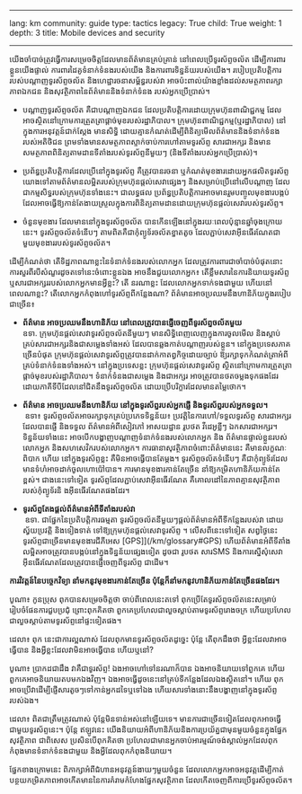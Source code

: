 

---

lang: km
community: guide
type: tactics
legacy: True
child: True
weight: 1
depth: 3
title: Mobile devices and security 

---

យើងចាំបាច់ត្រូវធ្វើការសម្រេចចិត្តដែលមានព័ត៌មានគ្រប់គ្រាន់ នៅពេលប្រើទូរស័ព្ទចល័ត ដើម្បីការពារខ្លួនយើងផ្ទាល់ ការពារដៃគូទំនាក់ទំនងរបស់យើង និងការពារទិន្នន័យរបស់យើង។ របៀបប្រតិបត្តិការរបស់បណ្តាញទូរស័ព្ទចល័ត និងហេដ្ឋារចនាសម្ព័ន្ធរបស់វា  អាចប៉ះពាល់យ៉ាងខ្លាំងដល់សមត្ថភាពរក្សាភាពឯកជន និងសុវត្ថិភាពនៃព័ត៌មាននិងទំនាក់ទំនង របស់អ្នកប្រើប្រាស់។

* បណ្តាញទូរស័ព្ទចល័ត គឺជាបណ្តាញឯកជន ដែលប្រតិបត្តិការដោយក្រុមហ៊ុនពាណិជ្ជកម្ម ដែលអាចស្ថិតនៅក្រោមការត្រួតត្រាផ្តាច់មុខរបស់រដ្ឋាភិបាល។ ក្រុមហ៊ុនពាណិជ្ជកម្ម(ឬរដ្ឋាភិបាល) នៅក្នុងការអនុវត្តន៍ជាក់ស្តែង មានសិទ្ធិ ដោយគ្មានកំណត់ដើម្បីពិនិត្យមើលព័ត៌មាននិងទំនាក់ទំនងរបស់អតិថិជន ព្រមទាំងមានសមត្ថភាពស្ទាក់ចាប់ការហៅតាមទូរស័ព្ទ សារជាអក្សរ និងមានសមត្ថភាពពិនិត្យតាមដានទីតាំងរបស់ទូរស័ព្ទនីមួយៗ (និងទីតាំងរបស់អ្នកប្រើប្រាស់)។

* ប្រព័ន្ធប្រតិបត្តិការដែលប្រើនៅក្នុងទូរស័ព្ទ គឺត្រូវបានរចនា ឬកំណត់មុខងារដោយអ្នកផលិតទូរស័ព្ទ យោងទៅតាមព័ត៌មានលម្អិតរបស់ក្រុមហ៊ុនផ្តល់សេវាផ្សេងៗ និងសម្រាប់ប្រើនៅលើបណ្តាញ ដែលជាកម្មសិទ្ធរបស់ក្រុមហ៊ុនទាំងនេះ។ ជាលទ្ធផល ប្រព័ន្ធប្រតិបត្តិការអាចមានរួមបញ្ចូលមុខងារបង្កប់ ដែលអាចធ្វើឱ្យកាន់តែងាយស្រួលក្នុងការពិនិត្យតាមដានដោយក្រុមហ៊ុនផ្តល់សេវារបស់ទូរស័ព្ទ។

* ចំនួនមុខងារ ដែលមាននៅក្នុងទូរស័ព្ទចល័ត បានកើនឡើងនៅក្នុងរយៈពេលប៉ុន្មានឆ្នាំចុងក្រោយនេះ។ ទូរស័ព្ទចល័តទំនើបៗ តាមពិតគឺជាកុំព្យូទ័រចល័តខ្នាតតូច ដែលភ្ជាប់សេវាអ៊ីនធើរណែតជាមួយមុខងាររបស់ទូរស័ព្ទចល័ត។

ដើម្បីកំណត់ថា តើទិដ្ឋភាពណាខ្លះនៃទំនាក់ទំនងរបស់លោកអ្នក ដែលត្រូវការពារជាចាំបាច់បំផុតនោះ ការសួរពីរបីសំណួរដូចតទៅនេះចំពោះខ្លួនឯង អាចនឹងជួយលោកអ្នក៖ តើខ្លឹមសារនៃការនិយាយទូរស័ព្ទ ឬសារជាអក្សររបស់លោកអ្នកមានអ្វីខ្លះ? តើ  នរណាខ្លះ ដែលលោកអ្នកទាក់ទងជាមួយ ហើយនៅពេលណាខ្លះ? តើលោកអ្នកកំពុងហៅទូរស័ព្ទពីកន្លែងណា?  ព័ត៌មានអាចប្រឈមនឹងហានិភ័យក្នុងរបៀបជាច្រើន៖

* **ព័ត៌មាន អាចប្រឈមនឹងហានិភ័យ នៅពេលត្រូវបានផ្ញើចេញពីទូរស័ព្ទចល័តមួយ**<br>  ឧទា. ក្រុមហ៊ុនផ្តល់សេវាទូរស័ព្ទចល័តនីមួយៗ មានសិទ្ធិពេញលេញក្នុងការចូលមើល និងស្តាប់គ្រប់សារជាអក្សរនិងជាសម្លេងទាំងអស់ ដែលបានឆ្លងកាត់បណ្តាញរបស់ខ្លួន។ នៅក្នុងប្រទេសភាគច្រើនបំផុត ក្រុមហ៊ុនផ្តល់សេវាទូរស័ព្ទត្រូវបានដាក់កាតព្វកិច្ចដោយច្បាប់ ឱ្យរក្សាទុកកំណត់ត្រាអំពីគ្រប់ទំនាក់ទំនងទាំងអស់។ នៅក្នុងប្រទេសខ្លះ ក្រុមហ៊ុនផ្តល់សេវាទូរស័ព្ទ ស្ថិតនៅក្រោមការត្រួតត្រាផ្តាច់មុខរបស់រដ្ឋាភិបាល។ ទំនាក់ទំនងជាសម្លេង និងជាអក្សរ អាចត្រូវបានថតចម្លងទុកផងដែរដោយភាគីទីបីដែលនៅជិតនឹងទូរស័ព្ទចល័ត ដោយប្រើបរិក្ខារដែលមានតម្លៃថោក។

* **ព័ត៌មាន អាចប្រឈមនឹងហានិភ័យ នៅក្នុងទូរស័ព្ទរបស់អ្នកផ្ញើ និងទូរស័ព្ទរបស់អ្នកទទួល។**<br>  ឧទា៖ ទូរស័ព្ទចល័តអាចរក្សាទុកគ្រប់ប្រភេទទិន្នន័យ៖ ប្រវត្តិនៃការហៅ/ទទួលទូរស័ព្ទ សារជាអក្សរដែលបានផ្ញើ និងទទួល ព័ត៌មានអំពីសៀវភៅ    អាសយដ្ឋាន រូបថត វីដេអូខ្លីៗ ឯកសារជាអក្សរ។ ទិន្នន័យទាំងនេះ អាចបើកបង្ហាញបណ្តាញទំនាក់ទំនងរបស់លោកអ្នក និង ព័ត៌មានផ្ទាល់ខ្លួនរបស់លោកអ្នក និងសហសេវិករបស់លោកអ្នក។ ការធានាសុវត្ថិភាពចំពោះព័ត៌មាននេះ គឺមានលក្ខណៈពិបាក ហើយ នៅក្នុងទូរស័ព្ទខ្លះ គឺមិនអាចធ្វើបានតែម្តង។
ទូរស័ព្ទចល័តទំនើបៗ គឺជាកុំព្យូទ័រដែលមានទំហំអាចដាក់ចូលហោប៉ៅបាន។ ការមានមុខងារកាន់តែច្រើន នាំឱ្យកម្រិតហានិភ័យកាន់តែខ្ពស់។ ជាងនេះទៅទៀត ទូរស័ព្ទដែលភ្ជាប់សេវាអ៊ីនធើរណែត គឺគោលដៅនៃភាពគ្មានសុវត្ថិភាពរបស់កុំព្យូទ័រនិ ងអ៊ីនធើរណែតផងដែរ។

* **ទូរស័ព្ទតែងផ្តល់ព័ត៌មានអំពីទីតាំងរបស់វា**<br>  ឧទា. ជាផ្នែកនៃប្រតិបត្តិការធម្មតា ទូរស័ព្ទចល័តនីមួយៗផ្តល់ព័ត៌មានអំពីទីកន្លែងរបស់វា ដោយស្វ័យប្រវត្តិ និងទៀងទាត់ ទៅឱ្យក្រុមហ៊ុនផ្តល់សេវាទូរស័ព្ទ ។ លើសពីនេះទៅទៀត សព្វថ្ងៃនេះ ទូរស័ព្ទជាច្រើនមានមុខងារជីភីអេស [GPS]](/km/glossary#GPS)   ហើយព័ត៌មានអំពីទីតាំងលម្អិតអាចត្រូវបានបង្កប់នៅក្នុងទិន្នន័យផ្សេងទៀត ដូចជា រូបថត សារSMS និងការស្នើសុំសេវាអ៊ីនធើរណែតដែលត្រូវបានផ្ញើចេញពីទូរស័ព្ទ ជាដើម។

**ការវិវត្តន៍នៃបច្ចេកវិទ្យា នាំមកនូវមុខងារកាន់តែច្រើន ប៉ុន្តែក៏នាំមកនូវហានិភ័យកាន់តែច្រើនផងដែរ។**

<div class="background" markdown=1>
បូណា៖ កូនប្រុស ពុកបានសម្រេចចិត្តថា ចាប់ពីពេលនេះតទៅ ពុកប្រើតែទូរស័ព្ទចល័តនេះសម្រាប់រៀបចំផែនការជួបប្រជុំ ព្រោះពុកគិតថា ពួកគេប្រហែលជាលួចស្តាប់តាមទូរស័ព្ទរោងចក្រ ហើយប្រហែលជាលួចស្តាប់តាមទូរស័ព្ទនៅផ្ទះទៀតផង។

ដេលា៖ ពុក នេះជាការល្អណាស់ ដែលពុកមានទូរស័ព្ទចល័តដូច្នេះ ប៉ុន្តែ តើពុកដឹងថា អ្វីខ្លះដែលវាអាចធ្វើបាន និងអ្វីខ្លះដែលវាមិនអាចធ្វើបាន ហើយឬនៅ?

បូណា៖ ប្រាកដជាដឹង វាគឺជាទូរស័ព្ទ! ឯងអាចហៅទៅនរណាក៏បាន ឯងអាចនិយាយទៅពួកគេ ហើយពួកគេអាចនិយាយតបមកឯងវិញ។ ឯងអាចធ្វើដូចនេះនៅគ្រប់ទីកន្លែងដែលឯងស្ថិតនៅ។ ហើយ ពុកអាចប្រើវាដើម្បីផ្ញើសារតូចៗទៅកាន់អ្នកដទៃឬទៅឯង ហើយសារទាំងនោះនឹងបង្ហាញនៅក្នុងទូរស័ព្ទរបស់ឯង។

ដេលា៖ ពិតជាត្រឹមត្រូវណាស់ ប៉ុន្តែមិនទាន់អស់នៅឡើយទេ។ មានការជាច្រើនទៀតដែលពុកអាចធ្វើជាមួយទូរស័ព្ទនេះ។ ប៉ុន្តែ ឥឡូវនេះ យើងនិយាយអំពីហានិភ័យនិងការប្រយ័ត្នជាមុនមួយចំនួនក្នុងផ្នែកសុវត្ថិភាព ជាពិសេស ប្រសិនបើពុកគិតថា ប្រហែលជាមានអ្នកចាប់អារម្មណ៍ចង់ស្គាល់អ្នកដែលពុកកំពុងមានទំនាក់ទំនងជាមួយ និងអ្វីដែលពុកកំពុងនិយាយ។
</div>

ផ្នែកខាងក្រោមនេះ ពិភាក្សាអំពីជំហានអនុវត្តន៍ងាយៗមួយចំនួន ដែលលោកអ្នកអាចអនុវត្តដើម្បីកាត់បន្ថយកម្រិតភាពអាចកើតមាននៃការគំរាមកំហែងផ្នែកសុវត្ថិភាព ដែលកើតចេញពីការប្រើទូរស័ព្ទចល័ត។



